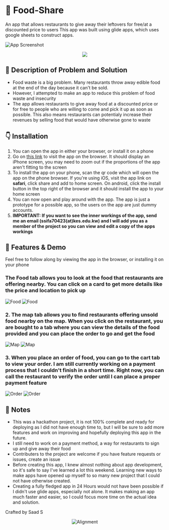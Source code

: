 # 🍴 Food-Share
An app that allows restaurants to give away their leftovers for free/at a discounted price to users
This app was built using glide apps, which uses google sheets to construct apps.

![App Screenshot](https://i.imgur.com/Td28du4.png)

<p align="center">
  <img src="https://i.imgur.com/Td28du4.png">
</p>

## 📕 Description of Problem and Solution
- Food waste is a big problem. Many restaurants throw away edible food at the end of the day because it can't be sold.
- However, I attempted to make an app to reduce this problem of food waste and insecurity
- The app allows restaurants to give away food at a discounted price or for free to people who are willing to come and pick it up as soon as possible. This also means restaurants can potentialy increase their revenues by selling food that would have otherwise gone to waste

## 👇 Installation
1. You can open the app in either your browser, or install it on a phone
2. Go on [this link](https://glorious-middle-3519.glideapp.io/) to visit the app on the browser. It should display an iPhone screen, you may need to zoom out if the proportions of the app aren't fitting to the screen
3. To install the app on your phone, scan the qr code which will open the app on the phone browser. If you're using iOS, visit the app link on **safari**, click share and add to home screen. On android, click the install button in the top right of the browser and it should install the app to your home screen
4. You can now open and play around with the app. The app is just a prototype for a possible app, so the users on the app are just dummy accounts. 
5. **IMPORTANT: If you want to see the inner workings of the app, send me an email (ssifa70423(at)kes.edu.kw) and I will add you as a member of the project so you can view and edit a copy of the apps workings**

## 📝 Features & Demo

Feel free to follow along by viewing the app in the browser, or installing it on your phone

### **The Food tab allows you to look at the food that restaurants are offering nearby. You can click on a card to get more details like the price and location to pick up**

![Food](https://i.imgur.com/VZ9oNom.png) ![Food](https://i.imgur.com/MTHj4cd.png)

### **2. The map tab allows you to find restaurants offering unsold food nearby on the map. When you click on the restaurant, you are bought to a tab where you can view the details of the food provided and you can place the order to go and get the food**

![Map](https://i.imgur.com/0r1e4dO.png) ![Map](https://i.imgur.com/cztcHJa.png)

### **3. When you place an order of food, you can go to the cart tab to view your order. I am still currently working on a payment process that I couldn't finish in a short time. Right now, you can call the restaurant to verify the order until I can place a proper payment feature**

![Order](https://i.imgur.com/36yvMoA.png) ![Order](https://i.imgur.com/gebo3DC.png)


## 📒 Notes
- This was a hackathon project, it is not 100% complete and ready for deploying as I did not have enough time to, but I will be sure to add more features and work on improving and hopefully deploying this app in the future.
- I still need to work on a payment method, a way for restaurants to sign up and give away their food
- Contributers to the project are welcome if you have feature requests or issues, create an issue
- Before creating this app, I knew almost nothing about app development, so it's safe to say I've learned a lot this weekend. Learning new ways to make apps have opened up myself to so many new project that I could not have otherwise created.
- Creating a fully fledged app in 24 Hours would not have been possible if I didn't use glide apps, especially not alone. It makes making an app much faster and easier, so I could focus more time on the actual idea and solution.


Crafted by Saad S



<p align="center">
  <img src="https://i.imgur.com/Td28du4.png" alt="Alignment"/>
</p>

